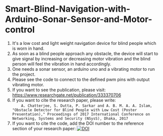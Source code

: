 # Smart-Blind-Navigation-with-Arduino-Sonar-Sensor-and-Motor-control
  1. It's a low cost and light weight navigation device for blind people which is worn in hand.<br />
  2. As soon as a blind people approach any obstacle, the device will start to give signal by increasing or decreasing motor        vibration and the blind person will feel the vibration in hand accordingly.<br />
  3. One needs a sonar sensor, an arduino uno and a vibrating motor to run the project.<br />
  4. Please see the code to connect to the defined pwm pins with output vibrating motor.<br />
  5. If you want to see the publication, please visit: https://www.researchgate.net/publication/333370706<br />
  6. If you want to cite the research paper, please write:<br />
`    A. Chatterjee, S. Dutta, P. Sarkar and A. B. M. A. A. Islam, "Obstacle Detector for Blind
     People with Low Cost (Poster Presentation)," Proceedings of 2017 International
     Conference on Networking, Systems and Security (NSysS), Dhaka, 2017`<br />
  7. If you want to cite the code, add the DOI number to the reference section of your research paper: 
     [![DOI](https://zenodo.org/badge/224455529.svg)](https://zenodo.org/badge/latestdoi/224455529)

